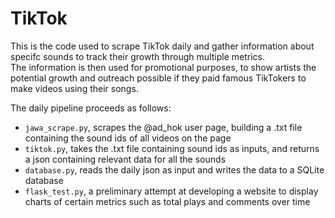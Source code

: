 # TikTok

This is the code used to scrape TikTok daily and gather information about specifc sounds to track their growth through multiple metrics.  
The information is then used for promotional purposes, to show artists the potential growth and outreach possible if they paid famous TikTokers to make videos using their songs.  

The daily pipeline proceeds as follows:

 - `jawa_scrape.py`, scrapes the @ad_hok user page, building a .txt file containing the sound ids of all videos on the page
 - `tiktok.py`, takes the .txt file containing sound ids as inputs, and returns a json containing relevant data for all the sounds
 - `database.py`, reads the daily json as input and writes the data to a SQLite database
 - `flask_test.py`, a preliminary attempt at developing a website to display charts of certain metrics such as total plays and comments over time



